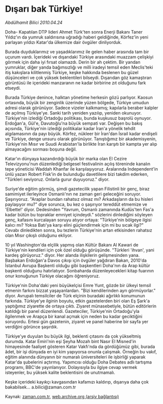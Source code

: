 # Dışarı bak Türkiye!

*Abdülhamit Bilici 2010.04.24*

<td class="columnist-detail">
<p>Doha- Kapatılan DTP lideri Ahmet Türk'ten sonra Enerji Bakanı Taner Yıldız'ın da yumruk saldırısına uğradığı haberi geldiğinde, Körfez'in yeni parlayan yıldızı Katar'da ülkemize dair övgüler dinliyorduk.</p>
<p>
<div id="haberMetinDiv">
<p>Burada duyduklarımız ve yaşadıklarımız ile gelen haber arasında tam bir uçurum vardı. İçerideki ve dışarıdaki Türkiye arasındaki muazzam çelişkiyi görmek için daha iyi fırsat olamazdı. Derin bir ah çektim. Bir yandan yumruklar, diğer yanda bağımsızlığı ve milli iradeyi temsil eden Meclis'teki itiş kakışlara kilitlenmiş Türkiye, keşke hakkında beslenen bu güzel düşünceleri ve çok yüksek beklentileri bilseydi. Dışarıdan göz kamaştıran görüntüsü ile içerideki manzaranın ne kadar birbirine zıt olduğunu fark etseydi.
<p>Burada Türkiye denince, halktan yönetime herkesin gözü parlıyor. Kaosun ortasında, büyük bir zenginlik üzerinde yüzen bölgede, Türkiye umudun adresi olarak görünüyor. Sadece vizeler kalkmamış; kapılarla beraber kalpler de açılmış Türkiye'ye. Sanki tarih yeniden yazılıp, yeniden okunuyor. Türkiye'nin izlediği Ortadoğu politikası, bunda kuşkusuz başrolü oynuyor. Erdoğan'a, Gül'e, Davutoğlu'na büyük sempati var. Değişen bu bakış açısında, Türkiye'nin izlediği politikalar kadar İran'a yönelik tehdit algılamasının da payı büyük. Körfez, nükleer bir İran'dan İsrail kadar endişeli ve Türkiye, denge unsuru olarak görünüyor. Tanıştığımız bir akademisyenin, Türkiye'nin Mısır ve Suudi Arabistan'la birlikte İran karşıtı bir kampta yer alıp almayacağını sorması boşuna değil. 
<p>Katar'ın dünyaya kazandırdığı büyük bir marka olan El Cezire Televizyonu'nun düzenlediği belgesel festivalinin açılış töreninde kanalın tepe yöneticisi Waddah Khanfar ile karşılaşıyoruz. Aralarında Independent'in ünlü yazarı Robert Fisk'in de bulunduğu davetlilere bizi takdim ederken, "Türkleri seviyoruz. Onlarla gurur duyuyoruz." diyor.
<p>Suriye'de eğitim görmüş, şimdi gazetecilik yapan Filistinli bir genç, biraz samimiyet ilerleyince Osmanlı'nın ne zaman geri geleceğini soruyor. Şaşırıyoruz. "Araplar bundan rahatsız olmaz mı? Arkadaşların da bu hisleri paylaşıyor mu?" diye sorunca, bu kez o şaşırıyor tereddüt etmemize ve 'Elbette!' diyor. Dedesinden "Yavrum, Osmanlı zamanında Kudüs'ten Fas'a kadar bütün bu topraklar emniyet içindeydi." sözlerini dinlediğini söyleyen genç, kafasını kurcalayan soruyu atıyor ortaya: "Türkiye'nin bölgeye ilgisi kalıcı mı? Yoksa Batı'ya karşı elini güçlendirmek için mi bu sıcak ilgi?" Cevabı dinledikten sonra, bu tezlerin Türkiye'nin artan etkisinden rahatsız olan Mısır çıkışlı olduğunu ekliyor.
<p>10 yıl Washington'da elçilik yapmış olan Kültür Bakanı Al Kawari de Türkiye'nin kendileri için çok özel olduğu görüşünde. "Türkleri 'ihvan', yani kardeş görüyoruz." diyor. Her alanda ilişkilerin gelişmesinden yana. Başbakan Erdoğan'a Davos çıkışı için övgüler yağdıran Bakan, 2010'da İstanbul Avrupa Başkenti olduğu gibi başkentleri Doha'nın da Arap kültür başkenti olduğunu hatırlatıyor. Sonbaharda düzenleyecekleri kitap fuarının onur konuğunun Türkiye olacağını öğreniyoruz.
<p>Türkiye'nin Doha'daki yeni büyükelçisi Emre Yunt, gözde bir ülkeyi temsil etmenin farkını bizzat yaşayanlardan. "Bizi kendilerinden ayrı görmüyorlar." diyor. Avrupalı temsilciler de Türk elçinin buradaki ağırlıklı konumunun farkında. Türkiye'ye ilginin boyutu, etkin gazetelerden biri olan Eş Şark'a yaptığımız ziyarette de ortaya çıktı. Ziyaret münasebetiyle, bütün editörlerin katıldığı bir panel düzenlendi. Gazeteciler, Türkiye'nin Ortadoğu'yla ilgilenmek ve Arapça bir kanal açmak için neden bu kadar geciktiğini soruyordu. Ertesi gün gazetenin, ziyaret ve panel haberine bir sayfa yer verdiğini görünce şaşırdık.
<p>Türkiye'ye duyulan bu büyük ilgi, beklenti çıtasını da çok yükseltmiş durumda. Katar Emiri'nin eşi Şeyha Mozah bint Nasır El Misned'in himayesinde faaliyet gösteren Katar Vakfı'nda da gördüğümüz gibi, burada âdet, bir işi dünyada en iyi kim yapıyorsa onunla çalışmak. Örneğin bu vakıf, eğitim alanında dünyanın bir numaralı üniversiteleri ile işbirliği yaparak Katar'da şubelerini açtırmış. Yapımcısı olduğu Doha Debates adlı tartışma programı, BBC'de yayınlanıyor. Dolayısıyla bu ilgiye cevap vermek isteyenler, bu yüksek kalite beklentisini de unutmamalı.
<p>Keşke içerideki kayıkçı kavgasından kafamızı kaldırıp, dışarıya daha çok bakabilsek... a.bilici@zaman.com.tr </p></p></p></p></p></p></p></p></div>
</p>
<a href="http://web.archive.org/web/20110106175633/mailto:a.bilici@zaman.com.tr">
</a></td>

Kaynak: [zaman.com.tr](http://zaman.com.tr/yazar.do?yazino=976627), [web.archive.org (arşiv bağlantısı)](http://web.archive.org/web/20110106175633/http://www.zaman.com.tr/yazar.do?yazino=976627)
